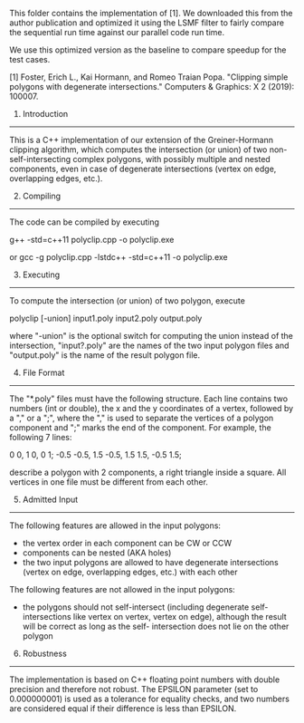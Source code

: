 This folder contains the implementation of [1]. We downloaded this from the author publication and optimized it using the LSMF filter to fairly compare the sequential run time against our parallel code run time.

We use this optimized version as the baseline to compare speedup for the test cases.  

[1] Foster, Erich L., Kai Hormann, and Romeo Traian Popa. "Clipping simple polygons with degenerate intersections." Computers & Graphics: X 2 (2019): 100007.


1) Introduction
---------------

This is a C++ implementation of our extension of the
Greiner-Hormann clipping algorithm, which computes the
intersection (or union) of two non-self-intersecting complex
polygons, with possibly multiple and nested components, even in
case of degenerate intersections (vertex on edge, overlapping
edges, etc.).


2) Compiling
------------

The code can be compiled by executing

  g++ -std=c++11 polyclip.cpp -o polyclip.exe

or
  gcc -g polyclip.cpp -lstdc++ -std=c++11 -o polyclip.exe


3) Executing
------------

To compute the intersection (or union) of two polygon, execute

  polyclip [-union] input1.poly input2.poly output.poly

where "-union" is the optional switch for computing the union
instead of the intersection, "input?.poly" are the names of the
two input polygon files and "output.poly" is the name of the
result polygon file.


4) File Format
--------------

The "*.poly" files must have the following structure. Each line
contains two numbers (int or double), the x and the y coordinates
of a vertex, followed by a "," or a ";", where the "," is used to
separate the vertices of a polygon component and ";" marks the end
of the component. For example, the following 7 lines:

0 0,
1 0,
0 1;
-0.5 -0.5,
1.5 -0.5,
1.5 1.5,
-0.5 1.5;

describe a polygon with 2 components, a right triangle inside a
square. All vertices in one file must be different from each
other.


5) Admitted Input
-----------------

The following features are allowed in the input polygons:

 - the vertex order in each component can be CW or CCW
 - components can be nested (AKA holes)
 - the two input polygons are allowed to have degenerate
   intersections (vertex on edge, overlapping edges, etc.)
   with each other

The following features are not allowed in the input polygons:

 - the polygons should not self-intersect (including degenerate
   self-intersections like vertex on vertex, vertex on edge),
   although the result will be correct as long as the self-
   intersection does not lie on the other polygon


6) Robustness
-------------

The implementation is based on C++ floating point numbers with
double precision and therefore not robust. The EPSILON parameter
(set to 0.000000001) is used as a tolerance for equality checks,
and two numbers are considered equal if their difference is less
than EPSILON.
